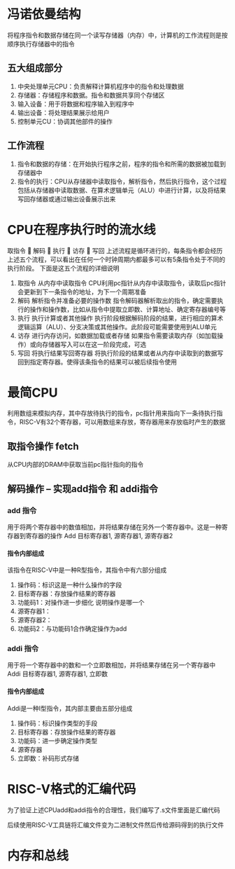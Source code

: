 # 冯诺依曼结构
将程序指令和数据存储在同一个读写存储器（内存）中，计算机的工作流程则是按顺序执行存储器中的指令
## 五大组成部分
1.	中央处理单元CPU：负责解释计算机程序中的指令和处理数据
2.	存储器：存储程序和数据。指令和数据共享同个存储区
3.	输入设备：用于将数据和程序输入到程序中
4.	输出设备：将处理结果展示给用户
5.	控制单元CU：协调其他部件的操作
## 工作流程
1.	指令和数据的存储：在开始执行程序之前，程序的指令和所需的数据被加载到存储器中
2.	指令的执行：CPU从存储器中读取指令，解析指令，然后执行指令，这个过程包括从存储器中读取数据、在算术逻辑单元（ALU）中进行计算，以及将结果写回存储器或通过输出设备展示出来
 
# CPU在程序执行时的流水线
取指令  解码  执行  访存  写回
上述流程是循环进行的，每条指令都会经历上述五个流程，可以看出在任何一个时钟周期内都最多可以有5条指令处于不同的执行阶段。
下面是这五个流程的详细说明
1.	取指令 从内存中读取指令
CPU利用pc指针从内存中读取指令，读取后pc指针会更新到下一条指令的地址，为下一个周期准备
2.	解码 解析指令并准备必要的操作数
指令解码器解析取出的指令，确定需要执行的操作和操作数，比如从指令中提取立即数、计算地址、确定寄存器编号等
3.	执行 执行计算或者其他操作
执行阶段根据解码阶段的结果，进行相应的算术逻辑运算（ALU）、分支决策或其他操作。此阶段可能需要使用到ALU单元
4.	访存 进行内存访问，如数据加载或者存储
如果指令需要读取内存（如加载操作）或向存储器写入可以在这一阶段完成，可选
5.	写回 将执行结果写回寄存器
将执行阶段的结果或者从内存中读取到的数据写回到指定寄存器。使得该条指令的结果可以被后续指令使用
# 最简CPU
利用数组来模拟内存，其中存放待执行的指令，pc指针用来指向下一条待执行指令，RISC-V有32个寄存器，可以用数组来存放，寄存器用来存放临时产生的数据
 
## 取指令操作 fetch
从CPU内部的DRAM中获取当前pc指针指向的指令
 
## 解码操作 – 实现add指令 和 addi指令
### add 指令
用于将两个寄存器中的数值相加，并将结果存储在另外一个寄存器中。这是一种寄存器到寄存器的操作
Add 目标寄存器1, 源寄存器1, 源寄存器2
#### 指令内部组成
该指令在RISC-V中是一种R型指令，其指令中有六部分组成
1.	操作码：标识这是一种什么操作的字段
2.	目标寄存器：存放操作结果的寄存器
3.	功能码1：对操作进一步细化 说明操作是哪一个
4.	源寄存器1：
5.	源寄存器2：
6.	功能码2：与功能码1合作确定操作为add
 
### addi 指令
用于将一个寄存器中的数和一个立即数相加，并将结果存储在另一个寄存器中
Addi 目标寄存器1, 源寄存器1, 立即数
#### 指令内部组成
Addi是一种I型指令，其内部主要由五部分组成
1.	操作码：标识操作类型的手段
2.	目标寄存器：存放操作结果的寄存器
3.	功能码：进一步确定操作类型
4.	源寄存器
5.	立即数：补码形式存储
 
 # RISC-V格式的汇编代码
为了验证上述CPUadd和addi指令的合理性，我们编写了.s文件里面是汇编代码
 
 
后续使用RISC-V工具链将汇编文件变为二进制文件然后传给源码得到的执行文件
 
# 内存和总线

